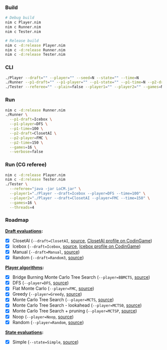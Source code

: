 ### Build

```sh
# Debug build
nim c Player.nim
nim c Runner.nim
nim c Tester.nim

# Release build
nim c -d:release Player.nim
nim c -d:release Runner.nim
nim c -d:release Tester.nim
```

### CLI

```sh
./Player --draft="" --player="" --seed=N --state="" --time=N
./Runner --p1-draft="" --p1-player="" --p1-state="" --p1-time=N --p2-draft="" --p2-player="" --p2-state="" --p2-time=N --games=N --verbose=false
./Tester --referee="" --plain=false --player1="" --player2="" --games=N --threads=N --replays=false
```

### Run

```sh
nim c -d:release Runner.nim
./Runner \
  --p1-draft=Icebox \
  --p1-player=DFS \
  --p1-time=100 \
  --p2-draft=ClosetAI \
  --p2-player=FMC \
  --p2-time=150 \
  --games=16 \
  --verbose=false
```

### Run (CG referee)

```sh
nim c -d:release Player.nim
nim c -d:release Tester.nim
./Tester \
  --referee="java -jar LoCM.jar" \
  --player1="./Player --draft=Icebox --player=DFS --time=100" \
  --player2="./Player --draft=ClosetAI --player=FMC --time=150" \
  --games=16 \
  --threads=4
```

### Roadmap

**[Draft evaluations](Research/DraftEvaluations):**

* [x] ClosetAI (`--draft=ClosetAI`, [source](Research/DraftEvaluations/ClosetAI.nim), [ClosetAI profile on CodinGame](https://www.codingame.com/forum/u/ClosetAI))
* [x] Icebox (`--draft=Icebox`, [source](Research/DraftEvaluations/Icebox.nim), [Icebox profile on CodinGame](https://www.codingame.com/forum/u/icebox))
* [x] Manual (`--draft=Manual`, [source](Research/DraftEvaluations/Manual.nim))
* [x] Random (`--draft=Random3`, [source](Research/DraftEvaluations/Random3.nim))

**[Player algorithms](Research/PlayerAlgorithms):**

* [x] Bridge Burning Monte Carlo Tree Search (`--player=BBMCTS`, [source](Research/PlayerAlgorithms/BBMCTS.nim))
* [x] DFS (`--player=DFS`, [source](Research/PlayerAlgorithms/DFS.nim))
* [x] Flat Monte Carlo (`--player=FMC`, [source](Research/PlayerAlgorithms/FMC.nim))
* [x] Greedy (`--player=Greedy`, [source](Research/PlayerAlgorithms/Greedy.nim))
* [x] Monte Carlo Tree Search (`--player=MCTS`, [source](Research/PlayerAlgorithms/MCTS.nim))
* [x] Monte Carlo Tree Search - lookahead (`--player=MCTS0`, [source](Research/PlayerAlgorithms/MCTS0.nim))
* [x] Monte Carlo Tree Search + pruning (`--player=MCTSP`, [source](Research/PlayerAlgorithms/MCTSP.nim))
* [x] Noop (`--player=Noop`, [source](Research/PlayerAlgorithms/Noop.nim))
* [x] Random (`--player=Random`, [source](Research/PlayerAlgorithms/Random.nim))

**[State evaluations](Research/StateEvaluations):**

* [x] Simple (`--state=Simple`, [source](Research/StateEvaluations/Simple.nim))
